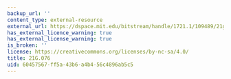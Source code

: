 ```yaml
---
backup_url: ''
content_type: external-resource
external_url: https://dspace.mit.edu/bitstream/handle/1721.1/109489/21g-076-fall-2009/contents/index.htm?sequence=246
has_external_licence_warning: true
has_external_license_warning: true
is_broken: ''
license: https://creativecommons.org/licenses/by-nc-sa/4.0/
title: 21G.076
uid: 60457567-ff5a-43b6-a4b4-56c4896ab5c5
---
```

